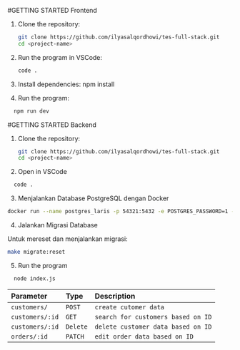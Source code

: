 #GETTING STARTED Frontend

1. Clone the repository:

   ```bash
   git clone https://github.com/ilyasalqordhowi/tes-full-stack.git
   cd <project-name>
   ```

2. Run the program in VSCode:
   ```sh
   code .
   ```
3. Install dependencies:
   npm install

4. Run the program:

```sh
  npm run dev
```

#GETTING STARTED Backend

1. Clone the repository:

   ```bash
   git clone https://github.com/ilyasalqordhowi/tes-full-stack.git
   cd <project-name>
   ```

2. Open in VSCode

```sh
  code .
```


3. Menjalankan Database PostgreSQL dengan Docker

```sh
docker run --name postgres_laris -p 54321:5432 -e POSTGRES_PASSWORD=1 -d postgres
```

4. Jalankan Migrasi Database

Untuk mereset dan menjalankan migrasi:

```sh
make migrate:reset
```

5. Run the program

```sh
  node index.js
```

| Parameter       | Type     | Description                        |
| :-------------- | :------- | :--------------------------------- |
| `customers/`    | `POST`   | `create cutomer data`              |
| `customers/:id` | `GET`    | `search for customers based on ID` |
| `customers/:id` | `Delete` | `delete customer data based on ID` |
| `orders/:id`    | `PATCH`  | `edit order data based on ID`      |
